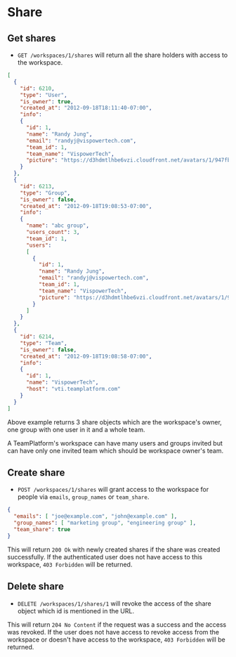 Share
========

Get shares
------------

* `GET /workspaces/1/shares` will return all the share holders with access to the workspace.

```json
[
  {
    "id": 6210,
    "type": "User",
    "is_owner": true,
    "created_at": "2012-09-18T18:11:40-07:00",
    "info":
    {
      "id": 1,
      "name": "Randy Jung",
      "email": "randyj@vispowertech.com",
      "team_id": 1,
      "team_name": "VispowerTech",
      "picture": "https://d3hdmtlhbe6vzi.cloudfront.net/avatars/1/947fbb3731d5e7b765a3c594be4c47ed.png"
    }
  },
  {
    "id": 6213,
    "type": "Group",
    "is_owner": false,
    "created_at": "2012-09-18T19:08:53-07:00",
    "info":
    {
      "name": "abc group",
      "users_count": 3,
      "team_id": 1,
      "users":
      [
        {
          "id": 1,
          "name": "Randy Jung",
          "email": "randyj@vispowertech.com",
          "team_id": 1,
          "team_name": "VispowerTech",
          "picture": "https://d3hdmtlhbe6vzi.cloudfront.net/avatars/1/947fbb3731d5e7b765a3c594be4c47ed.png"
        }
      ]
    }
  },
  {
    "id": 6214,
    "type": "Team",
    "is_owner": false,
    "created_at": "2012-09-18T19:08:58-07:00",
    "info":
    {
      "id": 1,
      "name": "VispowerTech",
      "host": "vti.teamplatform.com"
    }
  }
]
```

Above example returns 3 share objects which are the workspace's owner, one group with one user in it and a whole team.

A TeamPlatform's workspace can have many users and groups invited but can have only one invited team which should be workspace owner's team.

Create share
------------

* `POST /workspaces/1/shares` will grant access to the workspace for people via `emails`, `group_names` or `team_share`.

```json
{
  "emails": [ "joe@example.com", "john@example.com" ],
  "group_names": [ "marketing group", "engineering group" ],
  "team_share": true
}
```

This will return `200 Ok` with newly created shares if the share was created successfully. If the authenticated user does not have access to this workspace, `403 Forbidden` will be returned.


Delete share
-------------

* `DELETE /workspaces/1/shares/1` will revoke the access of the share object which id is mentioned in the URL.

This will return `204 No Content` if the request was a success and the access was revoked. If the user does not have access to revoke access from the workspace or doesn't have access to the workspace, `403 Forbidden` will be returned.